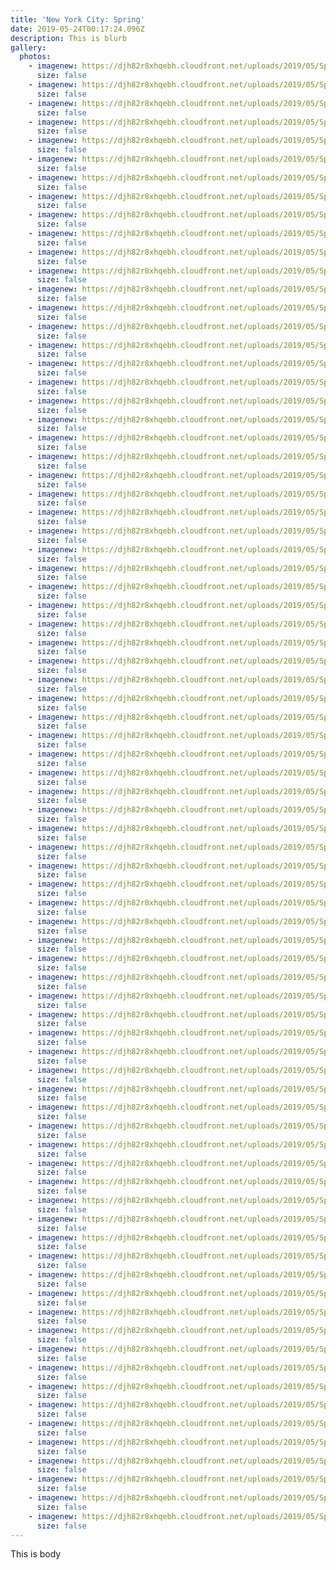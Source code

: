 ```yaml
---
title: 'New York City: Spring'
date: 2019-05-24T00:17:24.096Z
description: This is blurb
gallery:
  photos:
    - imagenew: https://djh82r8xhqebh.cloudfront.net/uploads/2019/05/Spring/NYCSpring-1.jpg
      size: false
    - imagenew: https://djh82r8xhqebh.cloudfront.net/uploads/2019/05/Spring/NYCSpring-2.jpg
      size: false
    - imagenew: https://djh82r8xhqebh.cloudfront.net/uploads/2019/05/Spring/NYCSpring-3.jpg
      size: false
    - imagenew: https://djh82r8xhqebh.cloudfront.net/uploads/2019/05/Spring/NYCSpring-4.jpg
      size: false
    - imagenew: https://djh82r8xhqebh.cloudfront.net/uploads/2019/05/Spring/NYCSpring-5.jpg
      size: false
    - imagenew: https://djh82r8xhqebh.cloudfront.net/uploads/2019/05/Spring/NYCSpring-6.jpg
      size: false
    - imagenew: https://djh82r8xhqebh.cloudfront.net/uploads/2019/05/Spring/NYCSpring-7.jpg
      size: false
    - imagenew: https://djh82r8xhqebh.cloudfront.net/uploads/2019/05/Spring/NYCSpring-8.jpg
      size: false
    - imagenew: https://djh82r8xhqebh.cloudfront.net/uploads/2019/05/Spring/NYCSpring-9.jpg
      size: false
    - imagenew: https://djh82r8xhqebh.cloudfront.net/uploads/2019/05/Spring/NYCSpring-10.jpg
      size: false
    - imagenew: https://djh82r8xhqebh.cloudfront.net/uploads/2019/05/Spring/NYCSpring-11.jpg
      size: false
    - imagenew: https://djh82r8xhqebh.cloudfront.net/uploads/2019/05/Spring/NYCSpring-12.jpg
      size: false
    - imagenew: https://djh82r8xhqebh.cloudfront.net/uploads/2019/05/Spring/NYCSpring-13.jpg
      size: false
    - imagenew: https://djh82r8xhqebh.cloudfront.net/uploads/2019/05/Spring/NYCSpring-14.jpg
      size: false
    - imagenew: https://djh82r8xhqebh.cloudfront.net/uploads/2019/05/Spring/NYCSpring-15.jpg
      size: false
    - imagenew: https://djh82r8xhqebh.cloudfront.net/uploads/2019/05/Spring/NYCSpring-16.jpg
      size: false
    - imagenew: https://djh82r8xhqebh.cloudfront.net/uploads/2019/05/Spring/NYCSpring-17.jpg
      size: false
    - imagenew: https://djh82r8xhqebh.cloudfront.net/uploads/2019/05/Spring/NYCSpring-18.jpg
      size: false
    - imagenew: https://djh82r8xhqebh.cloudfront.net/uploads/2019/05/Spring/NYCSpring-19.jpg
      size: false
    - imagenew: https://djh82r8xhqebh.cloudfront.net/uploads/2019/05/Spring/NYCSpring-20.jpg
      size: false
    - imagenew: https://djh82r8xhqebh.cloudfront.net/uploads/2019/05/Spring/NYCSpring-21.jpg
      size: false
    - imagenew: https://djh82r8xhqebh.cloudfront.net/uploads/2019/05/Spring/NYCSpring-22.jpg
      size: false
    - imagenew: https://djh82r8xhqebh.cloudfront.net/uploads/2019/05/Spring/NYCSpring-23.jpg
      size: false
    - imagenew: https://djh82r8xhqebh.cloudfront.net/uploads/2019/05/Spring/NYCSpring-24.jpg
      size: false
    - imagenew: https://djh82r8xhqebh.cloudfront.net/uploads/2019/05/Spring/NYCSpring-25.jpg
      size: false
    - imagenew: https://djh82r8xhqebh.cloudfront.net/uploads/2019/05/Spring/NYCSpring-26.jpg
      size: false
    - imagenew: https://djh82r8xhqebh.cloudfront.net/uploads/2019/05/Spring/NYCSpring-27.jpg
      size: false
    - imagenew: https://djh82r8xhqebh.cloudfront.net/uploads/2019/05/Spring/NYCSpring-28.jpg
      size: false
    - imagenew: https://djh82r8xhqebh.cloudfront.net/uploads/2019/05/Spring/NYCSpring-29.jpg
      size: false
    - imagenew: https://djh82r8xhqebh.cloudfront.net/uploads/2019/05/Spring/NYCSpring-30.jpg
      size: false
    - imagenew: https://djh82r8xhqebh.cloudfront.net/uploads/2019/05/Spring/NYCSpring-31.jpg
      size: false
    - imagenew: https://djh82r8xhqebh.cloudfront.net/uploads/2019/05/Spring/NYCSpring-32.jpg
      size: false
    - imagenew: https://djh82r8xhqebh.cloudfront.net/uploads/2019/05/Spring/NYCSpring-33.jpg
      size: false
    - imagenew: https://djh82r8xhqebh.cloudfront.net/uploads/2019/05/Spring/NYCSpring-34.jpg
      size: false
    - imagenew: https://djh82r8xhqebh.cloudfront.net/uploads/2019/05/Spring/NYCSpring-35.jpg
      size: false
    - imagenew: https://djh82r8xhqebh.cloudfront.net/uploads/2019/05/Spring/NYCSpring-36.jpg
      size: false
    - imagenew: https://djh82r8xhqebh.cloudfront.net/uploads/2019/05/Spring/NYCSpring-37.jpg
      size: false
    - imagenew: https://djh82r8xhqebh.cloudfront.net/uploads/2019/05/Spring/NYCSpring-38.jpg
      size: false
    - imagenew: https://djh82r8xhqebh.cloudfront.net/uploads/2019/05/Spring/NYCSpring-39.jpg
      size: false
    - imagenew: https://djh82r8xhqebh.cloudfront.net/uploads/2019/05/Spring/NYCSpring-40.jpg
      size: false
    - imagenew: https://djh82r8xhqebh.cloudfront.net/uploads/2019/05/Spring/NYCSpring-41.jpg
      size: false
    - imagenew: https://djh82r8xhqebh.cloudfront.net/uploads/2019/05/Spring/NYCSpring-42.jpg
      size: false
    - imagenew: https://djh82r8xhqebh.cloudfront.net/uploads/2019/05/Spring/NYCSpring-43.jpg
      size: false
    - imagenew: https://djh82r8xhqebh.cloudfront.net/uploads/2019/05/Spring/NYCSpring-44.jpg
      size: false
    - imagenew: https://djh82r8xhqebh.cloudfront.net/uploads/2019/05/Spring/NYCSpring-45.jpg
      size: false
    - imagenew: https://djh82r8xhqebh.cloudfront.net/uploads/2019/05/Spring/NYCSpring-46.jpg
      size: false
    - imagenew: https://djh82r8xhqebh.cloudfront.net/uploads/2019/05/Spring/NYCSpring-47.jpg
      size: false
    - imagenew: https://djh82r8xhqebh.cloudfront.net/uploads/2019/05/Spring/NYCSpring-48.jpg
      size: false
    - imagenew: https://djh82r8xhqebh.cloudfront.net/uploads/2019/05/Spring/NYCSpring-49.jpg
      size: false
    - imagenew: https://djh82r8xhqebh.cloudfront.net/uploads/2019/05/Spring/NYCSpring-50.jpg
      size: false
    - imagenew: https://djh82r8xhqebh.cloudfront.net/uploads/2019/05/Spring/NYCSpring-51.jpg
      size: false
    - imagenew: https://djh82r8xhqebh.cloudfront.net/uploads/2019/05/Spring/NYCSpring-52.jpg
      size: false
    - imagenew: https://djh82r8xhqebh.cloudfront.net/uploads/2019/05/Spring/NYCSpring-53.jpg
      size: false
    - imagenew: https://djh82r8xhqebh.cloudfront.net/uploads/2019/05/Spring/NYCSpring-54.jpg
      size: false
    - imagenew: https://djh82r8xhqebh.cloudfront.net/uploads/2019/05/Spring/NYCSpring-55.jpg
      size: false
    - imagenew: https://djh82r8xhqebh.cloudfront.net/uploads/2019/05/Spring/NYCSpring-56.jpg
      size: false
    - imagenew: https://djh82r8xhqebh.cloudfront.net/uploads/2019/05/Spring/NYCSpring-57.jpg
      size: false
    - imagenew: https://djh82r8xhqebh.cloudfront.net/uploads/2019/05/Spring/NYCSpring-58.jpg
      size: false
    - imagenew: https://djh82r8xhqebh.cloudfront.net/uploads/2019/05/Spring/NYCSpring-59.jpg
      size: false
    - imagenew: https://djh82r8xhqebh.cloudfront.net/uploads/2019/05/Spring/NYCSpring-60.jpg
      size: false
    - imagenew: https://djh82r8xhqebh.cloudfront.net/uploads/2019/05/Spring/NYCSpring-61.jpg
      size: false
    - imagenew: https://djh82r8xhqebh.cloudfront.net/uploads/2019/05/Spring/NYCSpring-62.jpg
      size: false
    - imagenew: https://djh82r8xhqebh.cloudfront.net/uploads/2019/05/Spring/NYCSpring-63.jpg
      size: false
    - imagenew: https://djh82r8xhqebh.cloudfront.net/uploads/2019/05/Spring/NYCSpring-64.jpg
      size: false
    - imagenew: https://djh82r8xhqebh.cloudfront.net/uploads/2019/05/Spring/NYCSpring-65.jpg
      size: false
    - imagenew: https://djh82r8xhqebh.cloudfront.net/uploads/2019/05/Spring/NYCSpring-66.jpg
      size: false
    - imagenew: https://djh82r8xhqebh.cloudfront.net/uploads/2019/05/Spring/NYCSpring-67.jpg
      size: false
    - imagenew: https://djh82r8xhqebh.cloudfront.net/uploads/2019/05/Spring/NYCSpring-68.jpg
      size: false
    - imagenew: https://djh82r8xhqebh.cloudfront.net/uploads/2019/05/Spring/NYCSpring-69.jpg
      size: false
    - imagenew: https://djh82r8xhqebh.cloudfront.net/uploads/2019/05/Spring/NYCSpring-70.jpg
      size: false
    - imagenew: https://djh82r8xhqebh.cloudfront.net/uploads/2019/05/Spring/NYCSpring-71.jpg
      size: false
    - imagenew: https://djh82r8xhqebh.cloudfront.net/uploads/2019/05/Spring/NYCSpring-72.jpg
      size: false
    - imagenew: https://djh82r8xhqebh.cloudfront.net/uploads/2019/05/Spring/NYCSpring-73.jpg
      size: false
    - imagenew: https://djh82r8xhqebh.cloudfront.net/uploads/2019/05/Spring/NYCSpring-74.jpg
      size: false
    - imagenew: https://djh82r8xhqebh.cloudfront.net/uploads/2019/05/Spring/NYCSpring-75.jpg
      size: false
    - imagenew: https://djh82r8xhqebh.cloudfront.net/uploads/2019/05/Spring/NYCSpring-76.jpg
      size: false
    - imagenew: https://djh82r8xhqebh.cloudfront.net/uploads/2019/05/Spring/NYCSpring-77.jpg
      size: false
    - imagenew: https://djh82r8xhqebh.cloudfront.net/uploads/2019/05/Spring/NYCSpring-78.jpg
      size: false
    - imagenew: https://djh82r8xhqebh.cloudfront.net/uploads/2019/05/Spring/NYCSpring-79.jpg
      size: false
---
```

This is body
